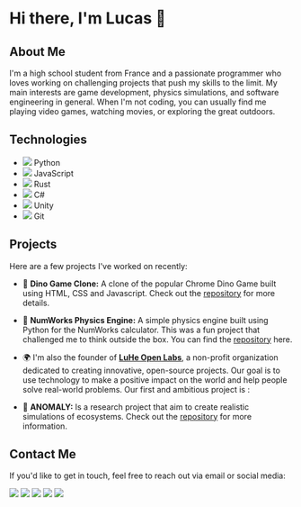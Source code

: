 # Hi there, I'm Lucas 👋

## About Me

I'm a high school student from France and a passionate programmer who loves working on challenging projects that push my skills to the limit. My main interests are game development, physics simulations, and software engineering in general. When I'm not coding, you can usually find me playing video games, watching movies, or exploring the great outdoors.

## Technologies

- <code><img src="https://img.icons8.com/color/20/000000/python.png"/></code> Python
- <code><img src="https://img.icons8.com/color/20/000000/javascript.png"/></code> JavaScript
- <code><img src="https://img.icons8.com/color/20/000000/rust-programming-language.png"/></code> Rust
- <code><img src="https://img.icons8.com/color/20/000000/c-sharp-logo-2.png"/></code> C#
- <code><img src="https://img.icons8.com/color/20/000000/unity.png"/></code> Unity
- <code><img src="https://img.icons8.com/color/20/000000/git.png"/></code> Git

## Projects

Here are a few projects I've worked on recently:

- 🦕 **Dino Game Clone:** A clone of the popular Chrome Dino Game built using HTML, CSS and Javascript. Check out the [repository](https://github.com/lheintzmann/DinoGame) for more details.

- 🧮 **NumWorks Physics Engine:** A simple physics engine built using Python for the NumWorks calculator. This was a fun project that challenged me to think outside the box. You can find the [repository](https://github.com/lheintzmann/Numworks-Physics-Engine) here.

- 🌍 I'm also the founder of [**LuHe Open Labs**](https://github.com/LuHe-Open-Labs), a non-profit organization dedicated to creating innovative, open-source projects. Our goal is to use technology to make a positive impact on the world and help people solve real-world problems. Our first and ambitious project is :

- 🚀 **ANOMALY:** Is a research project that aim to create realistic simulations of ecosystems. Check out the [repository](https://github.com/LuHe-Open-Labs/ANOMALY) for more information.

## Contact Me

If you'd like to get in touch, feel free to reach out via email or social media:

<code><a href="mailto:lheintzmann@disr.it"><img src="https://img.icons8.com/3d-fluency/64/filled-message.png"/></a></code>
<code><a href="https://www.linkedin.com/in/lheintzmann"><img src="https://img.icons8.com/3d-fluency/64/linkedin.png"/></a></code>
<code><a href="https://discord.gg/yDN6qhuN"><img src="https://img.icons8.com/3d-fluency/64/discord-logo.png"/></a></code>
<code><a href="https://www.instagram.com/_lucas_heint/"><img src="https://img.icons8.com/3d-fluency/64/instagram-new.png"/></a></code>
<code><a href="https://www.freecodecamp.org/lheintzmann1"><img src="https://img.icons8.com/external-tal-revivo-bold-tal-revivo/64/FFFFFF/external-freecodecamp-a-non-profit-organization-that-consists-of-an-interactive-learning-web-platform-logo-bold-tal-revivo.png"/></a></code>
